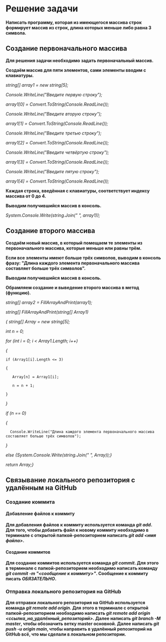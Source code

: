 # Решение задачи
**Написать программу, которая из имеющегося массива строк формирует массив из строк, длина которых меньше либо равна 3 символа.**

## Создание первоначального массива
**Для решения задачи необходимо задать первоначальный массив.**

**Создаём массив для пяти элементов, сами элементы вводим с клавиатуры.**

*string[] array1 = new string[5];*

*Console.WriteLine("Введите первую строку");*

*array1[0] = Convert.ToString(Console.ReadLine());*

*Console.WriteLine("Введите вторую строку");*

*array1[1] = Convert.ToString(Console.ReadLine());*

*Console.WriteLine("Введите третью строку");*

*array1[2] = Convert.ToString(Console.ReadLine());*

*Console.WriteLine("Введите четвёртую строку");*

*array1[3] = Convert.ToString(Console.ReadLine());*

*Console.WriteLine("Введите пятую строку");*

*array1[4] = Convert.ToString(Console.ReadLine());*

**Каждая строка, введённая с клавиатуры, соответствует индексу массива от 0 до 4.**

**Выводим получившийся массив в консоль.**

*System.Console.Write(string.Join(" ", array1));*

## Создание второго массива
**Создаём новый массив, в который помещаем те элементы из первоначального массива, которые меньше или равны трём.**

**Если все элементы имеют больше трёх символов, выводим в консоль фразу: "Длина каждого элемента первоначального массива составляет больше трёх символов".**

**Выводим получившийся массив в консоль.**

**Обрамляем создание и выведение второго массива в метод (функцию).**

*string[] array2 = FillArrayAndPrint(array1);*

*string[] FillArrayAndPrint(string[] Array1)*

*{ string[] Array = new string[5];*

  *int n = 0;*
  
  *for (int i = 0; i < Array1.Length; i++)*
  
  *{*
  
    if (Array1[i].Length <= 3)
    
    {
    
       Array[n] = Array1[i];
        
       n = n + 1;
        
    }
    
   *}*
   
 *if (n == 0)*
   
  *{*
    
      Console.WriteLine("Длина каждого элемента первоначального массива составляет больше трёх символов");
        
  *}*
    
*else {System.Console.Write(string.Join(" ", Array));}*
  
*return Array;}*
  
## Связывание локального репозитория с удалённым на GitHub
  
### Создание коммита
  
#### Добавление файлов к коммиту
**Для добавления файлов к коммиту используется команда *git add*. Для того, чтобы добавить файл к новому коммиту необходимо в терминале с открытой папкой-репозиторием написать *git add <имя файла>*.**

#### Создание коммитов
**Для создание коммитов используется команда *git commit*. Для этого в терминале с папкой-репозиторием необходимо написать команду *git commit -m "<сообщение к коммиту>"*. Сообщение к коммиту писать ***ОБЯЗАТЕЛЬНО***.** 

### Отправка локального репозитория на GitHub
**Для отправки локального репозитория на GitHub используется команда *git remote add origin*. Для этого в терминале с открытой папкой-репозиторием необходимо написать *git remote add origin <ссылка_на_удалённый_репозиторий>*. Далее написать *git branch -M master*, чтобы обозначить ветку master основной. Далее написать *git push -u origin main*, чтобы направить в удалённый репозиторий на GitHub всё, что мы сделали в локальном репозитории.**
